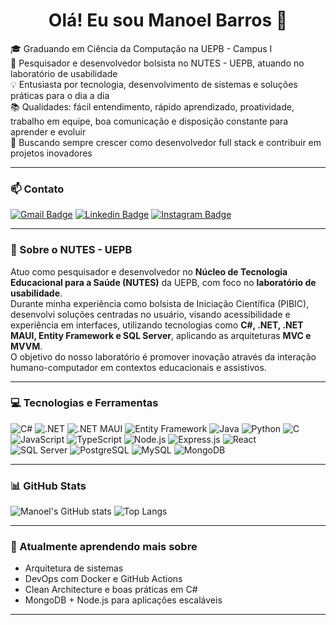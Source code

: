 <h1 align="center">Olá! Eu sou Manoel Barros 👋</h1>

🎓 Graduando em Ciência da Computação na UEPB - Campus I
<br>
🔬 Pesquisador e desenvolvedor bolsista no NUTES - UEPB, atuando no laboratório de usabilidade
<br>
💡 Entusiasta por tecnologia, desenvolvimento de sistemas e soluções práticas para o dia a dia
<br>
📚 Qualidades: fácil entendimento, rápido aprendizado, proatividade, trabalho em equipe, boa comunicação e disposição constante para aprender e evoluir
<br>
🚀 Buscando sempre crescer como desenvolvedor full stack e contribuir em projetos inovadores

---

### 📫 Contato
[![Gmail Badge](https://img.shields.io/badge/-manoelneto400@gmail.com-c14438?style=flat-square&logo=Gmail&logoColor=white)](mailto:manoelneto400@gmail.com)
[![Linkedin Badge](https://img.shields.io/badge/-Manoel%20Barros-blue?style=flat-square&logo=Linkedin&logoColor=white&link=https://www.linkedin.com/in/manoel-barros-892867243/)](https://www.linkedin.com/in/manoel-barros-892867243/)
[![Instagram Badge](https://img.shields.io/badge/-@m.barros3-E4405F?style=flat-square&logo=instagram&logoColor=white)](https://instagram.com/m.barros3)

---

### 🧪 Sobre o NUTES - UEPB

Atuo como pesquisador e desenvolvedor no **Núcleo de Tecnologia Educacional para a Saúde (NUTES)** da UEPB, com foco no **laboratório de usabilidade**.
<br>
Durante minha experiência como bolsista de Iniciação Científica (PIBIC), desenvolvi soluções centradas no usuário, visando acessibilidade e experiência em interfaces, utilizando tecnologias como **C#, .NET, .NET MAUI, Entity Framework e SQL Server**, aplicando as arquiteturas **MVC e MVVM**.
<br>
O objetivo do nosso laboratório é promover inovação através da interação humano-computador em contextos educacionais e assistivos.

---

### 💻 Tecnologias e Ferramentas

![C#](https://img.shields.io/badge/C%23-239120?style=flat-square&logo=c-sharp&logoColor=white)
![.NET](https://img.shields.io/badge/.NET-512BD4?style=flat-square&logo=dotnet&logoColor=white)
![.NET MAUI](https://img.shields.io/badge/.NET%20MAUI-512BD4?style=flat-square&logo=dotnet&logoColor=white)
![Entity Framework](https://img.shields.io/badge/Entity%20Framework-442B6E?style=flat-square)
![Java](https://img.shields.io/badge/Java-red?style=flat-square&logo=java)
![Python](https://img.shields.io/badge/Python-3776AB?style=flat-square&logo=python&logoColor=white)
![C](https://img.shields.io/badge/C-00599C?style=flat-square&logo=c&logoColor=white)
<br>
![JavaScript](https://img.shields.io/badge/JavaScript-F7DF1E?style=flat-square&logo=javascript&logoColor=black)
![TypeScript](https://img.shields.io/badge/TypeScript-007ACC?style=flat-square&logo=typescript&logoColor=white)
![Node.js](https://img.shields.io/badge/Node.js-339933?style=flat-square&logo=node.js&logoColor=white)
![Express.js](https://img.shields.io/badge/Express.js-000000?style=flat-square&logo=express&logoColor=white)
![React](https://img.shields.io/badge/React-20232A?style=flat-square&logo=react&logoColor=61DAFB)
<br>
![SQL Server](https://img.shields.io/badge/SQL_Server-CC2927?style=flat-square&logo=microsoft-sql-server&logoColor=white)
![PostgreSQL](https://img.shields.io/badge/PostgreSQL-316192?style=flat-square&logo=postgresql&logoColor=white)
![MySQL](https://img.shields.io/badge/MySQL-4479A1?style=flat-square&logo=mysql&logoColor=white)
![MongoDB](https://img.shields.io/badge/MongoDB-47A248?style=flat-square&logo=mongodb&logoColor=white)

---

### 📊 GitHub Stats

![Manoel's GitHub stats](https://github-readme-stats.vercel.app/api?username=manoelbcruz&show_icons=true&theme=radical)
![Top Langs](https://github-readme-stats.vercel.app/api/top-langs/?username=manoelbcruz&layout=compact&theme=radical)

---

### 🌱 Atualmente aprendendo mais sobre
- Arquitetura de sistemas
- DevOps com Docker e GitHub Actions
- Clean Architecture e boas práticas em C#
- MongoDB + Node.js para aplicações escaláveis

---
